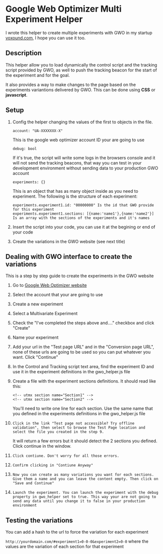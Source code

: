 Google Web Optimizer Multi Experiment Helper
============================================
I wrote this helper to create multiple experiments with GWO in my startup [voxound.com](http://www.voxound.com "Voxound"), I hope you can use it too.

Description
-----------
This helper allow you to load dynamically the control script and the tracking script provided by GWO, as well to push the tracking beacon for the start of the experiment and for the goal.

It also provides a way to make changes to the page based on the experiments variantions delivered by GWO. This can be done using **CSS** or **javascript**.

Setup
-----
1.	Config the helper changing the values of the first to objects in the file.

	`account: "UA-XXXXXXX-X"`

	This is the google web optimizer account ID your are going to use

	`debug: bool`

	If it's true, the script will write some logs in the browsers console and it will not send the tracking beacons, that way you can test in your development environment without sending data to your production GWO account

	`experiments: {}`

	This is an object that has as many object inside as you need to experiment. The following is the structure of each experiment:

		experiments.experiment1.id: "00000000" Is the id that GWO provide for this experiment
		experiments.experiment1.sections: [{name:'name1'},{name:'name2'}]  Is an array with the sections of the experiments and it's names

2. Insert the script into your code, you can use it at the begining or end of your code

	<script src="/gwo_helper.js"></script>

3. Create the variations in the GWO website (see next title)


Dealing with GWO interface to create the variations
---------------------------------------------------
This is a step by step guide to create the experiments in the GWO website

1. 	Go to [Google Web Optimizer website](http://www.google.com/websiteoptimizer "Google Web Optimizer") 
2. 	Select the account that your are going to use
3. 	Create a new experiment
4. 	Select a Multivariate Experiment
5. 	Check the "I've completed the steps above and...." checkbox and click "Create"
6. 	Name your experiment
7. 	Add your url in the "Test page URL" and in the "Conversion page URL", none of these urls are going to be used so you can put whatever you want. Click "Continue"
8. 	In the Control and Tracking script text area, find the experiment ID and use it in the experiment definitions in the gwo_helper.js file
9. 	Create a file with the experiment sections definitions. It should read like this:
	
		<!-- utmx section name="Section1" -->
		<!-- utmx section name="Section2" -->

	You'll need to write one line for each section. Use the same name that you defined in the experiments definitions in the gwo_helper.js file

10. 	Click in the link "Test page not accessible? Try offline validation", then select to browse the Test Page location and select the file you created in the step 9.
	It will return a few errors but it should detect the 2 sections you defined. Click continue in the window.
11. 	Click contiune. Don't worry for all those errors.
12. 	Confirm clicking in "Contiune Anyway"
13. 	Now you can create as many variations you want for each sections. Give them a name and you can leave the content empty. Then click on "Save and Continue"
14. 	Launch the experiment. You can launch the experiment with the debug property in gwo_helper set to true. This way your are not going to send any data until you change it to false in your production environment

Testing the variations
----------------------
You can add a hash to the url to force the variation for each experiment

`http://yourdomain.com/#experiment1=0-0-0&experiment2=0-0`
where the values are the variation of each section for that experiment

